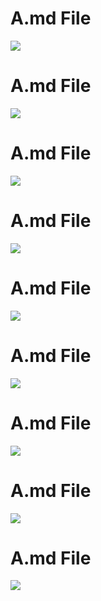 <h1>A.md File</h1>
<a href="https://github.com/YeJi222/SpringBoot_RSS_Local/graphs/contributors">
  <img src="https://contrib.rocks/image?repo=YeJi222/SpringBoot_RSS_Local" /> </a>
<h1>A.md File</h1>
<a href="https://github.com/YeJi222/SpringBoot_RSS_Local/graphs/contributors">
  <img src="https://contrib.rocks/image?repo=YeJi222/SpringBoot_RSS_Local" /> </a>
<h1>A.md File</h1>
<a href="https://github.com/YeJi222/SpringBoot_RSS_Local/graphs/contributors">
  <img src="https://contrib.rocks/image?repo=YeJi222/SpringBoot_RSS_Local" /> </a>
<h1>A.md File</h1>
<a href="https://github.com/YeJi222/SpringBoot_RSS_Local/graphs/contributors">
  <img src="https://contrib.rocks/image?repo=YeJi222/SpringBoot_RSS_Local" /> </a>
<h1>A.md File</h1>
<a href="https://github.com/YeJi222/SpringBoot_RSS_Local/graphs/contributors">
  <img src="https://contrib.rocks/image?repo=YeJi222/SpringBoot_RSS_Local" /> </a>
<h1>A.md File</h1>
<a href="https://github.com/YeJi222/SpringBoot_RSS_Local/graphs/contributors">
  <img src="https://contrib.rocks/image?repo=YeJi222/SpringBoot_RSS_Local" /> </a>
<h1>A.md File</h1>
<a href="https://github.com/YeJi222/SpringBoot_RSS_Local/graphs/contributors">
  <img src="https://contrib.rocks/image?repo=YeJi222/SpringBoot_RSS_Local" /> </a>
<h1>A.md File</h1>
<a href="https://github.com/YeJi222/SpringBoot_RSS_Local/graphs/contributors">
  <img src="https://contrib.rocks/image?repo=YeJi222/SpringBoot_RSS_Local" /> </a>
<h1>A.md File</h1>
<a href="https://github.com/YeJi222/SpringBoot_RSS_Local/graphs/contributors">
  <img src="https://contrib.rocks/image?repo=YeJi222/SpringBoot_RSS_Local" /> </a>
